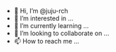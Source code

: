 - 👋 Hi, I’m @juju-rch
- 👀 I’m interested in ...
- 🌱 I’m currently learning ...
- 💞️ I’m looking to collaborate on ...
- 📫 How to reach me ...

<!---
juju-rch/juju-rch is a ✨ special ✨ repository because its `README.md` (this file) appears on your GitHub profile.
You can click the Preview link to take a look at your changes.
--->
